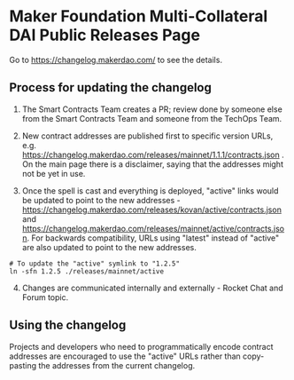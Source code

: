 # Maker Foundation Multi-Collateral DAI Public Releases Page

Go to https://changelog.makerdao.com/ to see the details.

## Process for updating the changelog

1. The Smart Contracts Team creates a PR; review done by someone else from the Smart Contracts Team and someone from the TechOps Team.

2. New contract addresses are published first to specific version URLs, e.g. https://changelog.makerdao.com/releases/mainnet/1.1.1/contracts.json . On the main page there is a disclaimer, saying that the addresses might not be yet in use.

3. Once the spell is cast and everything is deployed, "active" links would be updated to point to the new addresses - https://changelog.makerdao.com/releases/kovan/active/contracts.json and https://changelog.makerdao.com/releases/mainnet/active/contracts.json. For backwards compatibility, URLs using "latest" instead of "active" are also updated to point to the new addresses.

```
# To update the "active" symlink to "1.2.5"
ln -sfn 1.2.5 ./releases/mainnet/active
```

4. Changes are communicated internally and externally - Rocket Chat and Forum topic.

## Using the changelog

Projects and developers who need to programmatically encode contract addresses are encouraged to use the "active" URLs rather than copy-pasting the addresses from the current changelog.
